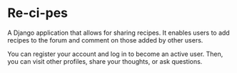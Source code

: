 # Re-ci-pes
A Django application that allows for sharing recipes. It enables users to add recipes to the forum and comment on those added by other users.

You can register your account and log in to become an active user.
Then, you can visit other profiles, share your thoughts, or ask questions.


